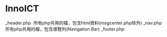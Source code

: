 # InnoICT
_header.php
  所有php共用的檔，包含html資料(msgcenter.php除外)
_nav.php
  所有php共用的檔，包含導覽列(Navigation Bar)
_footer.php
  
